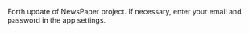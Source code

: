 Forth update of NewsPaper project. If necessary, enter your email and password in the app settings.

